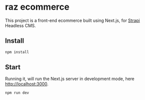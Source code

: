 # raz ecommerce

This project is a front-end ecommerce built using Next.js, for [Strapi](https://github.com/strapi/strapi) Headless CMS.

## Install

```sh
npm install
```

## Start

Running it, will run the Next.js server in development mode, here [http://localhost:3000](http://localhost:3000).

```sh
npm run dev
```
